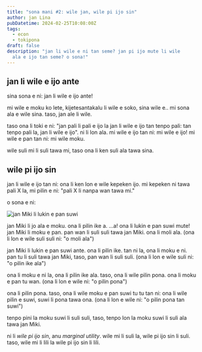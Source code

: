```yaml
---
title: "sona mani #2: wile jan, wile pi ijo sin"
author: jan Lina
pubDatetime: 2024-02-25T10:08:00Z
tags:
  - econ
  - tokipona
draft: false
description: "jan li wile e ni tan seme? jan pi ijo mute li wile
  ala e ijo tan seme? o sona!"
---
```


## jan li wile e ijo ante

sina sona e ni: jan li wile e ijo ante!

mi wile e moku ko lete, kijetesantakalu li wile e soko, sina wile e.. mi
sona ala e wile sina. taso, jan ale li wile.

taso ona li toki e ni: "jan pali li pali e ijo la jan li wile e ijo tan
tenpo pali: tan tenpo pali la, jan li wile e ijo". ni li lon ala. mi wile
e ijo tan ni: mi wile e ijo! mi wile e pan tan ni: mi wile moku.

wile suli mi li suli tawa mi, taso ona li ken suli ala tawa sina.

## wile pi ijo sin

jan li wile e ijo tan ni: ona li ken lon e wile kepeken ijo. mi kepeken ni
tawa pali X la, mi pilin e ni: "pali X li nanpa wan tawa mi."

o sona e ni:

![jan Miki li lukin e pan suwi](@assets/images/jan-miki-li-lukin-e-pan-suwi.svg)

jan Miki li jo ala e moku. ona li pilin ike a. ...a! ona li lukin e pan
suwi mute! jan Miki li moku e pan. pan wan li suli suli tawa jan Miki.
ona li moli ala. (ona li lon e wile suli suli ni: "o moli ala")

jan Miki li lukin e pan suwi ante. ona li pilin ike. tan ni la, ona li moku
e ni. pan tu li suli tawa jan Miki, taso, pan wan li suli suli. (ona li lon
e wile suli ni: "o pilin ike ala")

ona li moku e ni la, ona li pilin ike ala. taso, ona li wile pilin pona. ona
li moku e pan tu wan. (ona li lon e wile ni: "o pilin pona")

ona li pilin pona. taso, ona li wile moku e pan suwi tu tu tan ni: ona li wile
pilin e suwi, suwi li pona tawa ona. (ona li lon e wile ni: "o pilin pona tan
suwi")

tenpo pini la moku suwi li suli suli, taso, tenpo lon la moku suwi li suli ala
tawa jan Miki.

ni li _wile pi ijo sin_, anu _marginal utility_. wile mi li suli la, wile pi ijo
sin li suli. taso, wile mi li lili la wile pi ijo sin li lili.
